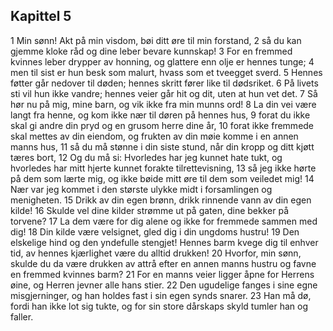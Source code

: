 ## Kapittel 5

1 Min sønn! Akt på min visdom, bøi ditt øre til min forstand, 
2 så du kan gjemme kloke råd og dine leber bevare kunnskap! 
3 For en fremmed kvinnes leber drypper av honning, og glattere enn olje er hennes tunge; 
4 men til sist er hun besk som malurt, hvass som et tveegget sverd. 
5 Hennes føtter går nedover til døden; hennes skritt fører like til dødsriket. 
6 På livets sti vil hun ikke vandre; hennes veier går hit og dit, uten at hun vet det. 
7 Så hør nu på mig, mine barn, og vik ikke fra min munns ord! 
8 La din vei være langt fra henne, og kom ikke nær til døren på hennes hus, 
9 forat du ikke skal gi andre din pryd og en grusom herre dine år, 
10 forat ikke fremmede skal mettes av din eiendom, og frukten av din møie komme i en annen manns hus, 
11 så du må stønne i din siste stund, når din kropp og ditt kjøtt tæres bort, 
12 Og du må si: Hvorledes har jeg kunnet hate tukt, og hvorledes har mitt hjerte kunnet forakte tilrettevisning, 
13 så jeg ikke hørte på dem som lærte mig, og ikke bøide mitt øre til dem som veiledet mig! 
14 Nær var jeg kommet i den største ulykke midt i forsamlingen og menigheten. 
15 Drikk av din egen brønn, drikk rinnende vann av din egen kilde! 
16 Skulde vel dine kilder strømme ut på gaten, dine bekker på torvene? 
17 La dem være for dig alene og ikke for fremmede sammen med dig! 
18 Din kilde være velsignet, gled dig i din ungdoms hustru! 
19 Den elskelige hind og den yndefulle stengjet! Hennes barm kvege dig til enhver tid, av hennes kjærlighet være du alltid drukken! 
20 Hvorfor, min sønn, skulde du da være drukken av attrå efter en annen manns hustru og favne en fremmed kvinnes barm? 
21 For en manns veier ligger åpne for Herrens øine, og Herren jevner alle hans stier. 
22 Den ugudelige fanges i sine egne misgjerninger, og han holdes fast i sin egen synds snarer. 
23 Han må dø, fordi han ikke lot sig tukte, og for sin store dårskaps skyld tumler han og faller.